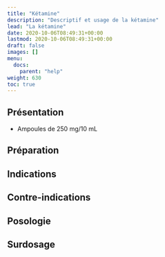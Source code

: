 ```yaml
---
title: "Kétamine"
description: "Descriptif et usage de la kétamine"
lead: "La kétamine"
date: 2020-10-06T08:49:31+00:00
lastmod: 2020-10-06T08:49:31+00:00
draft: false
images: []
menu:
  docs:
    parent: "help"
weight: 630
toc: true
---
```


## Présentation

- Ampoules de 250 mg/10 mL

## Préparation

## Indications

## Contre-indications

## Posologie

## Surdosage

